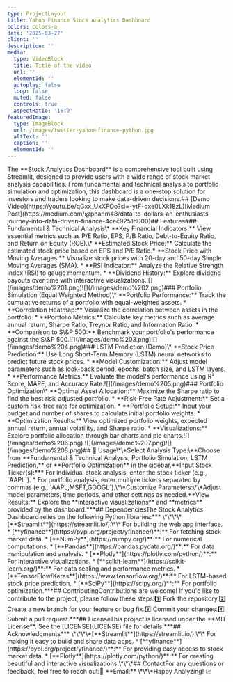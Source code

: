 ```yaml
---
type: ProjectLayout
title: Yahoo Finance Stock Analytics Dashboard
colors: colors-a
date: '2025-03-27'
client: ''
description: ''
media:
  type: VideoBlock
  title: Title of the video
  url: ''
  elementId: ''
  autoplay: false
  loop: false
  muted: false
  controls: true
  aspectRatio: '16:9'
featuredImage:
  type: ImageBlock
  url: /images/twitter-yahoo-finance-python.jpg
  altText: ''
  caption: ''
  elementId: ''
---
```

<div style="text-align: left">The **Stock Analytics Dashboard** is a comprehensive tool built using Streamlit, designed to provide users with a wide range of stock market analysis capabilities. From fundamental and technical analysis to portfolio simulation and optimization, this dashboard is a one-stop solution for investors and traders looking to make data-driven decisions.## [Demo Video](https://youtu.be/qGxx_UxXFOo?si=-ytF-qxe0LXk18zL)[Medium Post](https://medium.com/@phanm48/data-to-dollars-an-enthusiasts-journey-into-data-driven-finance-4cec9251d000)## Features### Fundamental & Technical Analysis\*   **Key Financial Indicators:** View essential metrics such as P/E Ratio, EPS, P/B Ratio, Debt-to-Equity Ratio, and Return on Equity (ROE).\*   **Estimated Stock Price:** Calculate the estimated stock price based on EPS and P/E Ratio.*   **Stock Price with Moving Averages:** Visualize stock prices with 20-day and 50-day Simple Moving Averages (SMA).
*   **RSI Indicator:** Analyze the Relative Strength Index (RSI) to gauge momentum.
*   **Dividend History:** Explore dividend payouts over time with interactive visualizations.![](/images/demo%201.png)![](/images/demo%202.png)### Portfolio Simulation (Equal Weighted Method)\*   **Portfolio Performance:** Track the cumulative returns of a portfolio with equal-weighted assets.
*   **Correlation Heatmap:** Visualize the correlation between assets in the portfolio.
*   **Portfolio Metrics:** Calculate key metrics such as average annual return, Sharpe Ratio, Treynor Ratio, and Information Ratio.
*   **Comparison to S\&P 500:** Benchmark your portfolio's performance against the S\&P 500.![](/images/demo%203.png)![](/images/demo%204.png)### LSTM Prediction (Demo)\*   **Stock Price Prediction:** Use Long Short-Term Memory (LSTM) neural networks to predict future stock prices.
*   **Model Customization:** Adjust model parameters such as look-back period, epochs, batch size, and LSTM layers.
*   **Performance Metrics:** Evaluate the model's performance using R² Score, MAPE, and Accuracy Rate.![](/images/demo%205.png)### Portfolio Optimization\*   **Optimal Asset Allocation:** Maximize the Sharpe ratio to find the best risk-adjusted portfolio.
*   **Risk-Free Rate Adjustment:** Set a custom risk-free rate for optimization.
*   **Portfolio Setup:** Input your budget and number of shares to calculate initial portfolio weights.
*   **Optimization Results:** View optimized portfolio weights, expected annual return, annual volatility, and Sharpe ratio.
*   **Visualizations:** Explore portfolio allocation through bar charts and pie charts.![](/images/demo%206.png) ![](/images/demo%207.png)![](/images/demo%208.png)## 📖 Usage\*\*Select Analysis Type:\**Choose from **Fundamental & Technical Analysis, Portfolio Simulation, LSTM Prediction,** or **Portfolio Optimization** in the sidebar.**Input Stock Ticker(s):***   For individual stock analysis, enter the stock ticker (e.g., `AAPL`).
*   For portfolio analysis, enter multiple tickers separated by commas (e.g., `AAPL,MSFT,GOOGL`).\*\*Customize Parameters:\*\*Adjust model parameters, time periods, and other settings as needed.**View Results:** Explore the **interactive visualizations** and **metrics** provided by the dashboard.***## DependenciesThe Stock Analytics Dashboard relies on the following Python libraries:***   \*\*\*\*[**Streamlit**](https://streamlit.io/):\*\* For building the web app interface.
*   [**yfinance**](https://pypi.org/project/yfinance/)**:** For fetching stock market data.
*   [**NumPy**](https://numpy.org/)**:** For numerical computations.
*   [**Pandas**](https://pandas.pydata.org/)**:** For data manipulation and analysis.
*   [**Plotly**](https://plotly.com/python/)**:** For interactive visualizations.
*   [**scikit-learn**](https://scikit-learn.org/)**:** For data scaling and performance metrics.
*   [**TensorFlow/Keras**](https://www.tensorflow.org/)**:** For LSTM-based stock price prediction.
*   [**SciPy**](https://scipy.org/)**:** For portfolio optimization.***## ContributingContributions are welcome! If you'd like to contribute to the project, please follow these steps:1️⃣ Fork the repository.2️⃣ Create a new branch for your feature or bug fix.3️⃣ Commit your changes.4️⃣ Submit a pull request.***## LicenseThis project is licensed under the **MIT License**. See the [LICENSE](LICENSE) file for details.***## Acknowledgments***   \*\*\*\*[**Streamlit**](https://streamlit.io/):\*\* For making it easy to build and share data apps.
*   [**yfinance**](https://pypi.org/project/yfinance/)**:** For providing easy access to stock market data.
*   [**Plotly**](https://plotly.com/python/)**:** For creating beautiful and interactive visualizations.\*\*\*## ContactFor any questions or feedback, feel free to reach out:📧 **Email:** <mphan1@babson.edu>\*\*\*Happy Analyzing! 📈</mphan1@babson.edu></div>

